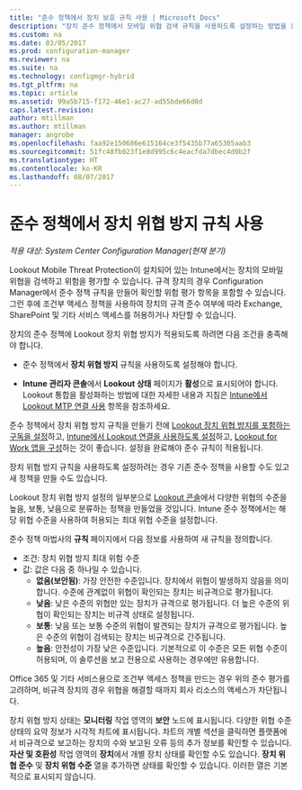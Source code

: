 ```yaml
---
title: "준수 정책에서 장치 보호 규칙 사용 | Microsoft Docs"
description: "장치 준수 정책에서 모바일 위협 검색 규칙을 사용하도록 설정하는 방법을 설명합니다."
ms.custom: na
ms.date: 03/05/2017
ms.prod: configuration-manager
ms.reviewer: na
ms.suite: na
ms.technology: configmgr-hybrid
ms.tgt_pltfrm: na
ms.topic: article
ms.assetid: 99a5b715-f172-46e1-ac27-ad55bde66d0d
caps.latest.revision: 
author: mtillman
ms.author: mtillman
manager: angrobe
ms.openlocfilehash: faa92e150686e615164ce3f5435b77a65305aab3
ms.sourcegitcommit: 51fc48fb023f1e8d995c6c4eacfda7dbec4d0b2f
ms.translationtype: HT
ms.contentlocale: ko-KR
ms.lasthandoff: 08/07/2017
---
```

# <a name="enable-device-threat-protection-rule-in-the-compliance-policy"></a>준수 정책에서 장치 위협 방지 규칙 사용

*적용 대상: System Center Configuration Manager(현재 분기)*

Lookout Mobile Threat Protection이 설치되어 있는 Intune에서는 장치의 모바일 위협을 검색하고 위험을 평가할 수 있습니다. 규격 장치의 경우 Configuration Manager에서 준수 정책 규칙을 만들어 확인할 위험 평가 항목을 포함할 수 있습니다. 그런 후에 조건부 액세스 정책을 사용하여 장치의 규격 준수 여부에 따라 Exchange, SharePoint 및 기타 서비스 액세스를 허용하거나 차단할 수 있습니다.

장치의 준수 정책에 Lookout 장치 위협 방지가 적용되도록 하려면 다음 조건을 충족해야 합니다.

* 준수 정책에서 **장치 위협 방지** 규칙을 사용하도록 설정해야 합니다.

* **Intune 관리자 콘솔**에서 **Lookout 상태** 페이지가 **활성**으로 표시되어야 합니다. Lookout 통합을 활성화하는 방법에 대한 자세한 내용과 지침은 [Intune에서 Lookout MTP 연결 사용](enable-lookout-connection-in-intune.md) 항목을 참조하세요.


준수 정책에서 장치 위협 방지 규칙을 만들기 전에 [Lookout 장치 위협 방지를 포함하는 구독을 설정](set-up-your-subscription-with-lookout.md)하고, [Intune에서 Lookout 연결을 사용하도록 설정](enable-lookout-connection-in-intune.md)하고, [Lookout for Work 앱을 구성](configure-and-deploy-lookout-for-work-apps.md)하는 것이 좋습니다. 설정을 완료해야 준수 규칙이 적용됩니다.

장치 위협 방지 규칙을 사용하도록 설정하려는 경우 기존 준수 정책을 사용할 수도 있고 새 정책을 만들 수도 있습니다.

Lookout 장치 위협 방지 설정의 일부분으로 [Lookout 콘솔](https://aad.lookout.com)에서 다양한 위협의 수준을 높음, 보통, 낮음으로 분류하는 정책을 만들었을 것입니다. Intune 준수 정책에서는 해당 위협 수준을 사용하여 허용되는 최대 위협 수준을 설정합니다.

준수 정책 마법사의 **규칙** 페이지에서 다음 정보를 사용하여 새 규칙을 정의합니다.
  * 조건: 장치 위협 방지 최대 위험 수준
  * 값: 값은 다음 중 하나일 수 있습니다.
    * **없음(보안됨)**: 가장 안전한 수준입니다. 장치에서 위협이 발생하지 않음을 의미합니다. 수준에 관계없이 위협이 확인되는 장치는 비규격으로 평가됩니다.
    * **낮음**: 낮은 수준의 위협만 있는 장치가 규격으로 평가됩니다. 더 높은 수준의 위협이 확인되는 장치는 비규격 상태로 설정됩니다.
    * **보통**: 낮음 또는 보통 수준의 위협이 발견되는 장치가 규격으로 평가됩니다. 높은 수준의 위협이 검색되는 장치는 비규격으로 간주됩니다.
    * **높음**: 안전성이 가장 낮은 수준입니다. 기본적으로 이 수준은 모든 위협 수준이 허용되며, 이 솔루션을 보고 전용으로 사용하는 경우에만 유용합니다.

Office 365 및 기타 서비스용으로 조건부 액세스 정책을 만드는 경우 위의 준수 평가를 고려하며, 비규격 장치의 경우 위협을 해결할 때까지 회사 리소스의 액세스가 차단됩니다.

장치 위협 방지 상태는 **모니터링** 작업 영역의 **보안** 노드에 표시됩니다.
다양한 위협 수준 상태의 요약 정보가 시각적 차트에 표시됩니다. 차트의 개별 섹션을 클릭하면 플랫폼에서 비규격으로 보고하는 장치의 수와 보고된 오류 등의 추가 정보를 확인할 수 있습니다.
**자산 및 호환성** 작업 영역의 **장치**에서 개별 장치 상태를 확인할 수도 있습니다.  **장치 위협 준수** 및 **장치 위협 수준** 열을 추가하면 상태를 확인할 수 있습니다.  이러한 열은 기본적으로 표시되지 않습니다.
